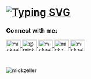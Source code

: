 <h1>
    <a href="https://git.io/typing-svg"><img src="https://readme-typing-svg.demolab.com?font=Fira+Code&size=23&duration=3000&pause=500&color=FF9900&multiline=true&repeat=false&random=false&width=450&height=100&lines=Hi+%F0%9F%91%8B+;I'm+Mick+Zeller.;+++" alt="Typing SVG" /></a>
</h1>

<p>
<h3 align="left">Connect with me:</h3>
<p align="left">
    <div>
        <a href="https://linkedin.com/in/mickzeller" target="blank">
            <img align="center"
                 src="https://raw.githubusercontent.com/rahuldkjain/github-profile-readme-generator/master/src/images/icons/Social/linked-in-alt.svg"
                alt="mickzeller" height="30" width="40"/>
        </a>
        <span>
        <a href="https://www.youtube.com/c/@mickzeller" target="blank">
            <img align="center" src="https://raw.githubusercontent.com/rahuldkjain/github-profile-readme-generator/master/src/images/icons/Social/youtube.svg" alt="@mickzeller" height="30" width="40" />
        </a>
        </span>
        <a href="https://kaggle.com/mickzeller" target="blank">
            <img align="center"
                 src="https://raw.githubusercontent.com/rahuldkjain/github-profile-readme-generator/master/src/images/icons/Social/kaggle.svg"
                 alt="mickzeller" height="30" width="40"/>
        </a>
        <a href="https://www.hackerrank.com/mickz" target="blank">
            <img align="center"
                 src="https://raw.githubusercontent.com/rahuldkjain/github-profile-readme-generator/master/src/images/icons/Social/hackerrank.svg"
                 alt="mickz" height="30" width="40"/>
        </a>
        <a href="https://www.leetcode.com/mickzeller" target="blank">
            <img align="center"
                 src="https://raw.githubusercontent.com/rahuldkjain/github-profile-readme-generator/master/src/images/icons/Social/leet-code.svg"
                 alt="mickzeller" height="30" width="40"/>
        </a>
    </div>
</p>

<br>

<p align="left">
    <img
            src="https://komarev.com/ghpvc/?username=mickzeller&label=The%20Golden%20Tally&color=dbe000&style=flat"
            alt="mickzeller"/>
</p>
